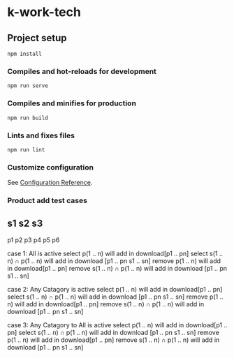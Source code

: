 # k-work-tech

## Project setup
```
npm install
```

### Compiles and hot-reloads for development
```
npm run serve
```

### Compiles and minifies for production
```
npm run build
```

### Lints and fixes files
```
npm run lint
```

### Customize configuration
See [Configuration Reference](https://cli.vuejs.org/config/).

<!-- reference -->
<!-- links

    Modular approch
    https://www.youtube.com/watch?v=Zu12uA6W80Q 

    folder structure
    https://vueschool.io/articles/vuejs-tutorials/structuring-vue-components/
    
    Routing doc
    https://router.vuejs.org/guide/advanced/scroll-behavior.html#async-scrolling
    Video >>  https://www.youtube.com/watch?v=nnVVOe7qdeQ
    
-->

### Product add test cases

s1   s2  s3
-----------
p1   p2  p3
p4   p5  p6

case 1: All is active
    select p(1 .. n) will add in download[p1 .. pn]
    select s(1 .. n) ∩ p(1 .. n) will add in download [p1 .. pn s1 .. sn]
    remove p(1 .. n) will add in download[p1 .. pn]
    remove s(1 .. n) ∩ p(1 .. n) will add in download [p1 .. pn s1 .. sn]

case 2: Any Catagory is active
    select p(1 .. n) will add in download[p1 .. pn]
    select s(1 .. n) ∩ p(1 .. n) will add in download [p1 .. pn s1 .. sn]
    remove p(1 .. n) will add in download[p1 .. pn]
    remove s(1 .. n) ∩ p(1 .. n) will add in download [p1 .. pn s1 .. sn]

case 3: Any Catagory to All is active
    select p(1 .. n) will add in download[p1 .. pn]
    select s(1 .. n) ∩ p(1 .. n) will add in download [p1 .. pn s1 .. sn]
    remove p(1 .. n) will add in download[p1 .. pn]
    remove s(1 .. n) ∩ p(1 .. n) will add in download [p1 .. pn s1 .. sn]